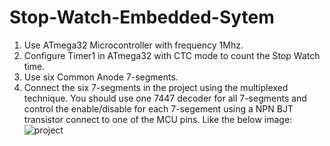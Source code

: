 # Stop-Watch-Embedded-Sytem
1. Use ATmega32 Microcontroller with frequency 1Mhz.
2. Configure Timer1 in ATmega32 with CTC mode to count the Stop Watch time.
3. Use six Common Anode 7-segments.
4. Connect the six 7-segments in the project using the multiplexed technique. You should use one 7447 decoder for all 7-segments and control the enable/disable for each 7-segement using a NPN BJT transistor connect to one of the MCU pins.
Like the below image:
![project](https://github.com/Marcoyacoub01/Stop-Watch-Embedded-Sytem/assets/118049131/938b057a-7902-4695-8a85-1fe99dac8cf5)


